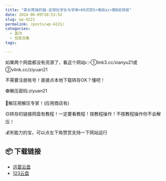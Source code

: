 ```yaml
---
title: "穿长筒袜的猫-足球社学长与学弟+69式控S+墙纸ai+捆B足球装"
date: 2024-06-09T10:53:52
slug: wp-4221
permalink: /posts/wp-4221/
categories:
  - 盖📺
  - 恰饭合集
tags:

---
```


如果两个网盘都没有资源了，看这个网站👉①link3.cc/xianyu21或②vlink.cc/ziyuan21

不需要注册账号！直接点本地下载转存OK？懂吧！

🟢解压密码:ziyuan21

🔵解压用解压专家！(应用商店有)

🟡转存的链接网盘有教程！一定要看教程！按教程操作！不按教程操作你不会解压！

💰🈶能力的宝，可以点左下角赞赏支持一下网站运行

## 📦 下载链接
- [迅雷云盘](https://blziyuan21.com/pay-download/4221?key=2d27fac31d&down_id=0)
- [123云盘](https://blziyuan21.com/pay-download/4221?key=2d27fac31d&down_id=1)

